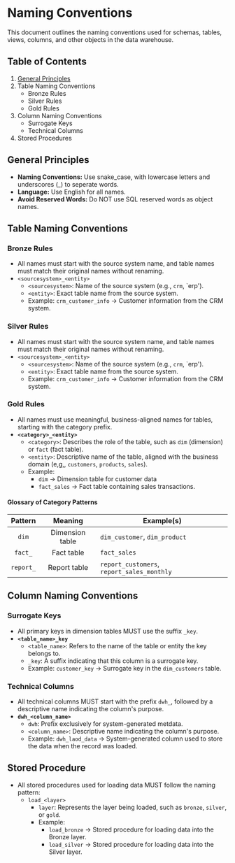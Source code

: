 # Naming Conventions

This document outlines the naming conventions used for schemas, tables, views, columns, and other objects in the data warehouse.

## Table of Contents

1. [General Principles](#general-principles)
2. Table Naming Conventions
     - Bronze Rules
     - Silver Rules
     - Gold Rules
3. Column Naming Conventions
     - Surrogate Keys
     - Technical Columns
5. Stored Procedures

## General Principles 

- **Naming Conventions:** Use snake_case, with lowercase letters and underscores (_) to seperate words.
- **Language:** Use English for all names.
- **Avoid Reserved Words:** Do NOT use SQL reserved words as object names.

## Table Naming Conventions
### Bronze Rules 
  - All names must start with the source system name, and table names must match their original names without renaming.
  - `<sourcesystem>_<entity>`
    - `<sourcesystem>`: Name of the source system (e.g., `crm`, `erp').
    - `<entity>`: Exact table name from the source system.
    - Example: `crm_customer_info` -> Customer information from the CRM system.

### Silver Rules
  - All names must start with the source system name, and table names must match their original names without renaming.
  - `<sourcesystem>_<entity>`
    - `<sourcesystem>`: Name of the source system (e.g., `crm`, `erp').
    - `<entity>`: Exact table name from the source system.
    - Example: `crm_customer_info` -> Customer information from the CRM system.

### Gold Rules
  - All names must use meaningful, business-aligned names for tables, starting with the category prefix.
  - **`<category>_<entity>`**
    - `<category>`: Describes the role of the table, such as `dim` (dimension) or `fact` (fact table). 
    - `<entity>`: Descriptive name of the table, aligned with the business domain (e,g,, `customers`, `products`, `sales`).
    - Example:
      - `dim` -> Dimension table for customer data
      - `fact_sales` -> Fact table containing sales transactions.

#### Glossary of Category Patterns 

| Pattern   | Meaning         | Example(s)                                 |
|:---------:|:---------------:|--------------------------------------------|
| `dim`     | Dimension table | `dim_customer`, `dim_product`              |
| `fact_`   | Fact table      | `fact_sales`                               |
| `report_` | Report table    | `report_customers`, `report_sales_monthly` |

## Column Naming Conventions 
### Surrogate Keys 
- All primary keys in dimension tables MUST use the suffix `_key`.
- **`<table_name>_key`**
  - `<table_name>`: Refers to the name of the table or entity the key belongs to.
  - `_key`: A suffix indicating that this column is a surrogate key.
  - Example: `customer_key` -> Surrogate key in the `dim_customers` table.
 
 
### Technical Columns 
- All technical columns MUST start with the prefix `dwh_`, followed by a descriptive name indicating the column's purpose.
- **`dwh_<column_name>`**
  - `dwh`: Prefix exclusively for system-generated metdata.
  - `<column_name>`: Descriptive name indicating the column's purpose.
  - Example: `dwh_laod_data` -> System-generated column used to store the data when the record was loaded. 

## Stored Procedure 
- All stored procedures used for loading data MUST follow the naming pattern:
  - `load_<layer>`
    - `layer`: Represents the layer being loaded, such as `bronze`, `silver`, or `gold`.
    - Example:
      - `load_bronze` -> Stored procedure for loading data into the Bronze layer.
      - `load_silver` -> Stored procedure for loading data into the Silver layer.  
